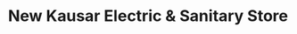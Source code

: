---
title: "New Kausar Electric & Sanitary Store"
url: /karachi/new-kausar-electric-and-sanitary-store/
shop: electrical
---